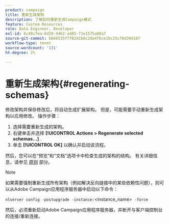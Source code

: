 ```yaml
---
product: campaign
title: 重新生成架构
description: 了解如何重新生成Campaign模式
feature: Custom Resources
role: Data Engineer, Developer
exl-id: 6c48cfea-6d20-4462-a485-71e1575a08a7
source-git-commit: b666535f7f82d1b8c2da4fbce1bc25cf8d39d187
workflow-type: tm+mt
source-wordcount: '131'
ht-degree: 2%

---
```


# 重新生成架构{#regenerating-schemas}

修改架构并保存修改后，将自动生成扩展架构。 但是，可能需要手动重新生成架构以应用修改。 操作步骤：

1. 选择需要重新生成的架构。
1. 右键单击并选择 **[!UICONTROL Actions > Regenerate selected schemas...]** .
1. 单击 **[!UICONTROL OK]** 以确认并启动该流程。

然后，您可以在“预览”和“文档”选项卡中检查生成的架构的结构。 有关详细信息，请参见 [原则](../../configuration/using/data-schemas.md#principles) 部分。

>[!NOTE]
>
>如果需要强制重新生成所有架构（例如解决反向链接中的某些依赖性问题），则可以从Adobe Campaign应用程序服务器中启动以下命令：
>
> `nlserver config -postupgrade -instance:`&lt;instance_name>` -force`
>
>然后，必须重新启动Adobe Campaign应用程序服务器，并断开与客户端控制台的连接/重新连接。
